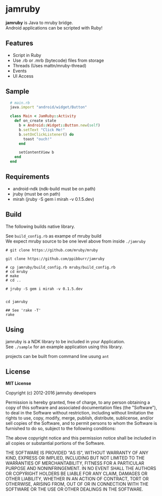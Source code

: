 jamruby
====

__jamruby__ is Java to mruby bridge.  
Android applications can be scripted with Ruby!  

Features
----
* Script in Ruby
* Use .rb or .mrb (bytecode) files from storage
* Threads (Uses mattn/mruby-thread)
* Events
* UI Access

Sample
----
```ruby
  # main.rb
  java.import "android/widget/Button"

  class Main < JamRuby::Activity
    def on_create state
      b = Android::Widget::Button.new(self)
      b.setText "Click Me!"  
      b.setOnClickListener() do
        toast "ouch!"
      end

      setContentView b
    end
  end
```

Requirements
----
* android-ndk (ndk-build must be on path)
* jruby  (must be on path)
* mirah  (jruby -S gem i mirah -v 0.1.5.dev)

Build
----
The following builds native library.  

See `build_config.rb` as exampe of mruby build  
We expect mruby source to be one level above from inside `./jamruby`  

```
# git clone https://github.com/mruby/mruby

git clone https://github.com/ppibburr/jamruby

# cp jamruby/build_config.rb mruby/build_config.rb
# cd mruby
# make
# cd ..

# jruby -S gem i mirah -v 0.1.5.dev


cd jamruby

## See 'rake -T'
rake
```

Using
----
jamruby is a NDK library to be included in your Application.  
See `./sample` for an example application using this library.  

projects can be built from command line usung `ant`



License
----

__MIT License__

Copyright (c) 2012-2016 jamruby developers

Permission is hereby granted, free of charge, to any person obtaining a copy of this software and associated documentation files (the "Software"), to deal in the Software without restriction, including without limitation the rights to use, copy, modify, merge, publish, distribute, sublicense, and/or sell copies of the Software, and to permit persons to whom the Software is furnished to do so, subject to the following conditions:

The above copyright notice and this permission notice shall be included in all copies or substantial portions of the Software.

THE SOFTWARE IS PROVIDED "AS IS", WITHOUT WARRANTY OF ANY KIND, EXPRESS OR IMPLIED, INCLUDING BUT NOT LIMITED TO THE WARRANTIES OF MERCHANTABILITY, FITNESS FOR A PARTICULAR PURPOSE AND NONINFRINGEMENT. IN NO EVENT SHALL THE AUTHORS OR COPYRIGHT HOLDERS BE LIABLE FOR ANY CLAIM, DAMAGES OR OTHER LIABILITY, WHETHER IN AN ACTION OF CONTRACT, TORT OR OTHERWISE, ARISING FROM, OUT OF OR IN CONNECTION WITH THE SOFTWARE OR THE USE OR OTHER DEALINGS IN THE SOFTWARE.

